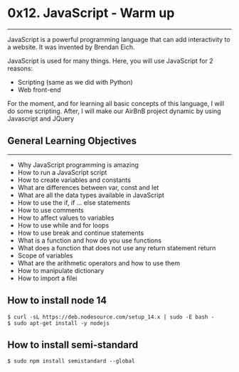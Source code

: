 # **0x12. JavaScript - Warm up**
---
JavaScript is a powerful programming language that can add interactivity to a website. 
It was invented by Brendan Eich.

JavaScript is used for many things. Here, you will use JavaScript for 2 reasons:
* Scripting (same as we did with Python)
* Web front-end

For the moment, and for learning all basic concepts of this language, I will do some scripting. 
After, I will make our AirBnB project dynamic by using Javascript and JQuery

## **General Learning Objectives**
---
* Why JavaScript programming is amazing
* How to run a JavaScript script
* How to create variables and constants
* What are differences between var, const and let
* What are all the data types available in JavaScript
* How to use the if, if ... else statements
* How to use comments
* How to affect values to variables
* How to use while and for loops
* How to use break and continue statements
* What is a function and how do you use functions
* What does a function that does not use any return statement return
* Scope of variables
* What are the arithmetic operators and how to use them
* How to manipulate dictionary
* How to import a filei

## How to install node 14
```
$ curl -sL https://deb.nodesource.com/setup_14.x | sudo -E bash -
$ sudo apt-get install -y nodejs
```
## How to install semi-standard
```
$ sudo npm install semistandard --global
```
